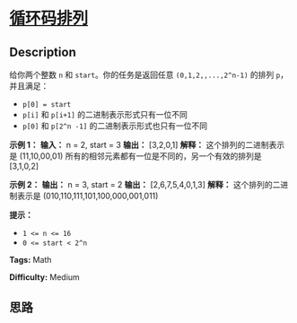 # [循环码排列][title]

## Description

给你两个整数 `n` 和 `start`。你的任务是返回任意 `(0,1,2,,...,2^n-1)` 的排列 `p`，并且满足：

  * `p[0] = start`
  * `p[i]` 和 `p[i+1]` 的二进制表示形式只有一位不同
  * `p[0]` 和 `p[2^n -1]` 的二进制表示形式也只有一位不同



**示例 1：**
            **输入：** n = 2, start = 3    **输出：** [3,2,0,1]    **解释：** 这个排列的二进制表示是 (11,10,00,01)         所有的相邻元素都有一位是不同的，另一个有效的排列是 [3,1,0,2]    

**示例 2：**
            **输出：** n = 3, start = 2    **输出：** [2,6,7,5,4,0,1,3]    **解释：** 这个排列的二进制表示是 (010,110,111,101,100,000,001,011)    



**提示：**

  * `1 <= n <= 16`
  * `0 <= start < 2^n`


**Tags:** Math

**Difficulty:** Medium

## 思路

[title]: https://leetcode-cn.com/problems/circular-permutation-in-binary-representation

